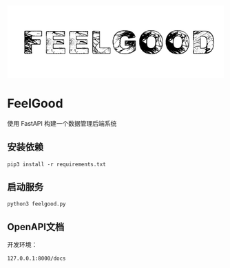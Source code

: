 ![](static/logo.png)

# FeelGood

使用 FastAPI 构建一个数据管理后端系统

## 安装依赖

```shell
pip3 install -r requirements.txt
```

## 启动服务

```shell
python3 feelgood.py
```

## OpenAPI文档

开发环境：

```shell
127.0.0.1:8000/docs
```

